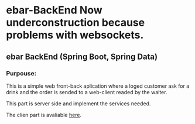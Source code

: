 # ebar-BackEnd Now underconstruction because problems with websockets.
## ebar BackEnd (Spring Boot, Spring Data)
### Purpouse:
This is a simple web front-back aplication where a loged customer ask for a drink and the order is sended
to a web-client readed by the waiter.

This part is server side and implement the services needed. 

The clien part is avaliable [here].


[here]:https://github.com/mrgonzzo/ebar.git

